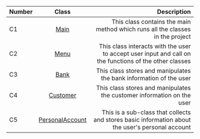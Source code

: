 
| Number        | Class          | Description  |
| ------------- |:-------------:| -----:|
| C1      | [Main](https://github.com/YONOSEYMMSW/Project4submission/blob/master/src/Main.java) |This class contains the main method which runs all the classes in the project |
| C2    | [Menu](https://github.com/YONOSEYMMSW/Project4submission/blob/master/src/Menu.java)    |  This class interacts with the user to accept user input and call on the functions of the other classes|
| C3 | [Bank](https://github.com/YONOSEYMMSW/Project4submission/blob/master/src/Bank.java)      |   This class stores and manipulates the bank information of the user |
| C4 | [Customer](https://github.com/YONOSEYMMSW/Project4submission/blob/master/src/Customer.java)     |    This class stores and manipulates the customer information on the user |
| C5 | [PersonalAccount](https://github.com/YONOSEYMMSW/Project4submission/blob/master/src/PersonalAccount.java)      |     This is a sub-class that collects and stores basic information about the user's personal account |

